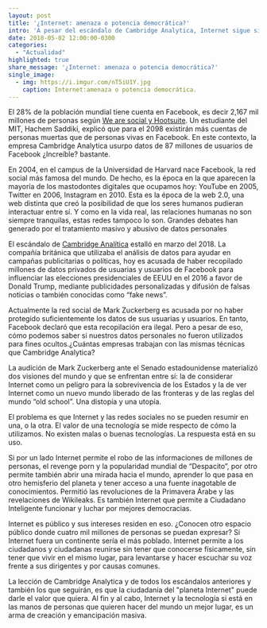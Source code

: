 ```yaml
---
layout: post
title: '¿Internet: amenaza o potencia democrática?'
intro: 'A pesar del escándalo de Cambridge Analytica, Internet sigue siendo una gran oportunidad para la democracia.'
date: 2018-05-02 12:00:00-0300
categories:
  - "Actualidad"
highlighted: true
share_message: '¿Internet: amenaza o potencia democrática?'
single_image:
  - img: https://i.imgur.com/nT5iU1Y.jpg
    caption: Internet:amenaza o potencia democrática.
---
```

El 28% de la población mundial tiene cuenta en Facebook, es decir 2,167 mil millones de personas según [We are social y Hootsuite](https://wearesocial.com/blog/2018/01/global-digital-report-2018). Un estudiante del MIT, Hachem Saddiki, explicó que para el 2098 existirán más cuentas de personas muertas que de personas vivas en Facebook. En este contexto, la empresa Cambridge Analytica usurpo datos de 87 millones de usuarios de Facebook ¿Increíble? bastante.

En 2004, en el campus de la Universidad de Harvard nace Facebook, la red social más famosa del mundo. De hecho, es la época en la que aparecen la mayoría de los mastodontes digitales que ocupamos hoy: YouTube en 2005, Twitter en 2006, Instagram en 2010. Esta es la época de la web 2.0, una web distinta que creó la posibilidad de que los seres humanos  pudieran interactuar entre sí. Y como en la vida real, las relaciones  humanas no son siempre tranquilas, estas redes tampoco lo son. Grandes debates han generado por el tratamiento masivo y abusivo de datos personales

El escándalo de [Cambridge Analítica](https://www.derechosdigitales.org/11978/cambridge-analytica-el-proximo-escandalo-esta-a-la-vuelta-de-la-esquina/)  estalló en marzo del 2018. La compañía británica que utilizaba el análisis de datos para ayudar en campañas publicitarias o políticas, hoy es acusada de haber recopilado millones de datos privados de usuarias y usuarios de Facebook para influenciar las elecciones presidenciales de EEUU en el 2016 a favor de Donald Trump, mediante publicidades personalizadas y difusión de falsas noticias o también conocidas como “fake news”. 

Actualmente la red social de Mark Zuckerberg es acusada por no haber protegido suficientemente los datos de sus usuarias y usuarios. En tanto, Facebook declaró que esta recopilación era ilegal. Pero a pesar de eso, cómo podemos saber si nuestros datos personales no fueron utilizados para fines ocultos.¿Cuántas empresas trabajan con las mismas técnicas que Cambridge Analytica?

La audición de Mark Zuckerberg ante el Senado estadounidense materializó dos visiones del mundo y que se enfrentan entre sí: la de considerar Internet como un peligro para la sobrevivencia de los Estados y la de ver Internet como un nuevo mundo liberado de las fronteras y de las reglas del mundo “old school”. Una distopía y una utopía. 

El problema es que Internet y las redes sociales no se pueden resumir en una, o la otra. El valor de una tecnología se mide respecto de cómo la utilizamos. No existen malas o buenas tecnologías. La respuesta está en su uso.

Si por un lado Internet permite el robo de las informaciones de millones de personas, el revenge porn y la popularidad mundial de “Despacito”, por otro permite también abrir una mirada hacia el mundo, aprender lo que pasa en otro hemisferio del planeta y tener acceso a una fuente inagotable de conocimientos. Permitió las revoluciones de la Primavera Árabe y las revelaciones de Wikileaks. Es también Internet que permite a Ciudadano Inteligente funcionar y luchar por mejores democracias. 

Internet es público y  sus intereses residen en eso. ¿Conocen otro espacio público donde cuatro mil millones de personas se puedan expresar? Si Internet fuera un continente sería el más poblado. Internet permite a los ciudadanos y ciudadanas reunirse sin tener que conocerse físicamente, sin tener que vivir en el mismo lugar, para levantarse y hacer escuchar su voz frente a sus dirigentes y por causas comunes. 

La lección de Cambridge Analytica y de todos los escándalos anteriores y también los que seguirán, es que la ciudadanía del "planeta Internet" puede darle el valor que quiera. Al fin y al cabo, Internet y la tecnología si está en las manos de personas que quieren hacer del mundo un mejor lugar, es un arma de creación y emancipación masiva. 

